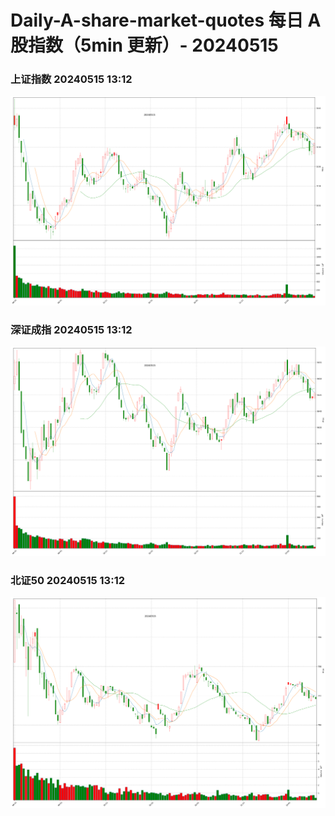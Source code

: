 
# Daily-A-share-market-quotes 每日 A 股指数（5min 更新）- 20240515

### 上证指数 20240515 13:12
![](./fig/2024/5/20240515-sh000001.png)

### 深证成指 20240515 13:12
![](./fig/2024/5/20240515-sz399001.png)

### 北证50 20240515 13:12
![](./fig/2024/5/20240515-bj899050.png)
